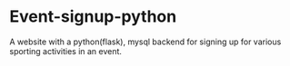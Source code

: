# Event-signup-python
A website with a python(flask), mysql backend for signing up for various sporting activities in an event.
